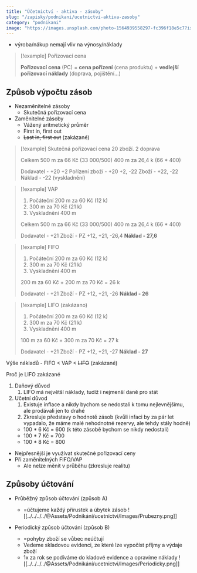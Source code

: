```yaml
---
title: "Účetnictví - aktiva - zásoby"
slug: "/zapisky/podnikani/ucetnictvi-aktiva-zasoby"
category: "podnikani"
image: "https://images.unsplash.com/photo-1564939558297-fc396f18e5c7?ixlib=rb-1.2.1&ixid=MnwxMjA3fDB8MHxwaG90by1wYWdlfHx8fGVufDB8fHx8&auto=format&fit=crop&w=1171&q=80"
---
```


- výroba/nákup nemají vliv na výnosy/náklady

> [!example] Pořizovací cena
> 
> **Pořizovací cena** (PC) = **cena pořízení** (cena produktu) + **vedlejší pořizovací náklady** (doprava, pojištění...)

## Způsob výpočtu zásob
- Nezaměnitelné zásoby
	- Skutečná pořizovací cena
- Zaměnitelné zásoby
	- Vážený aritmetický průměr
	- First in, first out
	- ~~Last in, first out~~ (zakázané)

> [!example] Skutečná pořizovací cena
> 20 zboží. 2 doprava
>  
>  Celkem 500 m za 66 Kč (33 000/500)
> 400 m za 26,4 k (66 * 400)
>  
> Dodavatel - +20 +2
> Pořízení zboží - +20 +2, -22
> Zboží - +22, -22
> Náklad - -22 (vyskladnění)

> [!example] VAP
> 1. Počáteční 200 m za 60 Kč (12 k)
> 2. 300 m za 70 Kč (21 k)
> 3. Vyskladnění 400 m
>  
>  Celkem 500 m za 66 Kč (33 000/500)
> 400 m za 26,4 k (66 * 400)
>  
> Dodavatel - +21
> Zboží - PZ +12, +21, -26,4
> **Náklad - 27,6**

> [!example] FIFO
> 1. Počáteční 200 m za 60 Kč (12 k)
> 2. 300 m za 70 Kč (21 k)
> 3. Vyskladnění 400 m
>  
>  200 m za 60 Kč + 200 m za 70 Kč = 26 k
>  
> Dodavatel - +21
> Zboží - PZ +12, +21, -26
> **Náklad - 26**

> [!example] LIFO (zakázano)
> 1. Počáteční 200 m za 60 Kč (12 k)
> 2. 300 m za 70 Kč (21 k)
> 3. Vyskladnění 400 m
>  
>  100 m za 60 Kč + 300 m za 70 Kč = 27 k
>  
> Dodavatel - +21
> Zboží - PZ +12, +21, -27
> **Náklad - 27**


Výše nákladů - FIFO < VAP < ~~LIFO~~ (zakázané)

Proč je LIFO zakázané
1. Daňový důvod
	1. LIFO má největší náklady, tudíž i nejmenší daně pro stát
2. Učetní důvod
	1. Existuje inflace a nikdy bychom se nedostali k tomu nejlevnějšímu, ale prodávali jen to drahé
	2. Zkresluje představy o hodnotě zásob (kvůli infaci by za pár let vypadalo, že máme malé nehodnotné rezervy, ale tehdy stály hodně)
	- 100 * 6 Kč = 600 (k této zásobě bychom se nikdy nedostali)
	- 100 * 7 Kč = 700
	- 100 * 8 Kč = 800

- Nejpřesnější je využívat skutečné pořizovací ceny
- Při zaměnitelných FIFO/VAP
	- Ale nelze měnit v průběhu (zkresluje realitu)

## Způsoby účtování
- Průběžný způsob účtování (způsob A)
	- =účtujeme každý přírustek a úbytek zásob
![[../../../../@Assets/Podnikání/ucetnictvi/Images/Prubezny.png]]

- Periodický způsob účtování (způsob B)
	- =pohyby zboží se vůbec neúčtují
	- Vedeme skladovou evidenci, ze které lze vypočíst příjmy a výdaje zboží
	- 1x za rok se podíváme do kladové evidence a opravíme náklady
![[../../../../@Assets/Podnikání/ucetnictvi/Images/Periodicky.png]]
